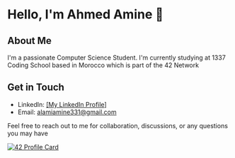 # Hello, I'm Ahmed Amine 👋

## About Me
I'm a passionate Computer Science Student. I'm currently studying at 1337 Coding School based in Morocco which is part of the 42 Network
## Get in Touch
- LinkedIn: [[My LinkedIn Profile]](https://www.linkedin.com/in/ahmed-amine-alami-218051197/)
- Email: alamiamine331@gmail.com

Feel free to reach out to me for collaboration, discussions, or any questions you may have

[![42 Profile Card](https://1337-readme-xi.vercel.app/api/profile?cursus=42cursus&dark=true&login=aalami)](https://github.com/mohouyizme/1337-readme)
